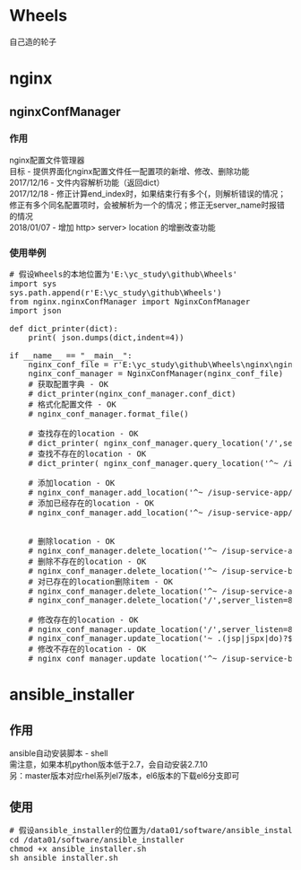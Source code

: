 # Wheels
自己造的轮子
# nginx
## nginxConfManager
### 作用
nginx配置文件管理器<br/>
目标 - 提供界面化nginx配置文件任一配置项的新增、修改、删除功能<br/>
2017/12/16 - 文件内容解析功能（返回dict）<br/>
2017/12/18 - 修正计算end_index时，如果结束行有多个{，则解析错误的情况；修正有多个同名配置项时，会被解析为一个的情况；修正无server_name时报错的情况<br/>
2018/01/07 - 增加 http> server> location 的增删改查功能<br/>
### 使用举例
<pre>
# 假设Wheels的本地位置为'E:\yc_study\github\Wheels'
import sys
sys.path.append(r'E:\yc_study\github\Wheels')
from nginx.nginxConfManager import NginxConfManager
import json

def dict_printer(dict):
	print( json.dumps(dict,indent=4))

if __name__ == "__main__":
	nginx_conf_file = r'E:\yc_study\github\Wheels\nginx\nginx_demo.conf'
	nginx_conf_manager = NginxConfManager(nginx_conf_file)
	# 获取配置字典 - OK
	# dict_printer(nginx_conf_manager.conf_dict)
	# 格式化配置文件 - OK
	# nginx_conf_manager.format_file()
	
	# 查找存在的location - OK
	# dict_printer( nginx_conf_manager.query_location('/',server_listen=80))
	# 查找不存在的location - OK
	# dict_printer( nginx_conf_manager.query_location('^~ /isup-service-app/',server_listen=80))
	
	# 添加location - OK
	# nginx_conf_manager.add_location('^~ /isup-service-app/',server_listen=80, proxy_pass="http://127.0.0.1:88/isup-service-app/")
	# 添加已经存在的location - OK
	# nginx_conf_manager.add_location('^~ /isup-service-app/',server_listen=80, proxy_set_header="Host $host")

	
	# 删除location - OK
	# nginx_conf_manager.delete_location('^~ /isup-service-app/',server_listen=80)
	# 删除不存在的location - OK
	# nginx_conf_manager.delete_location('^~ /isup-service-basic/',server_listen=80)
	# 对已存在的location删除item - OK
	# nginx_conf_manager.delete_location('^~ /isup-service-app/',server_listen=80, location_key = "proxy_set_header")
	# nginx_conf_manager.delete_location('/',server_listen=80, location_key = ["proxy_intercept_errors", "proxy_connect_timeout"])
	
	# 修改存在的location - OK
	# nginx_conf_manager.update_location('/',server_listen=80, proxy_redirect="on")
	# nginx_conf_manager.update_location('~ .(jsp|jspx|do)?$',server_listen=80, proxy_set_header=["Host $host","X-Real-IP $remote_addr"])
	# 修改不存在的location - OK
	# nginx_conf_manager.update_location('^~ /isup-service-basic/',server_listen=80, proxy_set_header="Host $host")
</pre>
# ansible_installer
## 作用
ansible自动安装脚本 - shell<br/>
需注意，如果本机python版本低于2.7，会自动安装2.7.10<br/>
另：master版本对应rhel系列el7版本，el6版本的下载el6分支即可<br/>
## 使用
<pre>
# 假设ansible_installer的位置为/data01/software/ansible_installer
cd /data01/software/ansible_installer
chmod +x ansible_installer.sh
sh ansible_installer.sh
</pre>